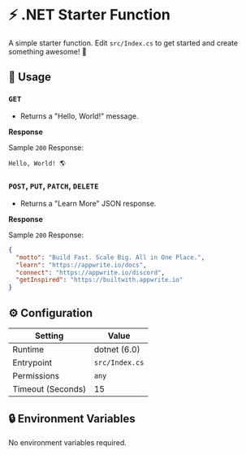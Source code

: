 # ⚡ .NET Starter Function

A simple starter function. Edit `src/Index.cs` to get started and create something awesome! 🚀

## 🧰 Usage

### `GET`

- Returns a "Hello, World!" message.

**Response**

Sample `200` Response:

```text
Hello, World! 🌎
```

### `POST`, `PUT`, `PATCH`, `DELETE`

- Returns a "Learn More" JSON response.

**Response**

Sample `200` Response:

```json
{
  "motto": "Build Fast. Scale Big. All in One Place.",
  "learn": "https://appwrite.io/docs",
  "connect": "https://appwrite.io/discord",
  "getInspired": "https://builtwith.appwrite.io"
}
```

## ⚙️ Configuration

| Setting           | Value          |
|-------------------|----------------|
| Runtime           | dotnet (6.0)     |
| Entrypoint        | `src/Index.cs` |
| Permissions       | `any`          |
| Timeout (Seconds) | 15             |

## 🔒 Environment Variables

No environment variables required.
